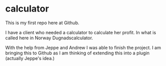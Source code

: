 # calculator
This is my first repo here at Github.

I have a client who needed a calculator to calculate her profit. In what is called here in Norway Dugnadscalculator.

With the help from Jeppe and Andrew I was able to finish the project.
I am bringing this to Github as I am thinking of extending this into a plugin (actually Jeppe's idea.)

